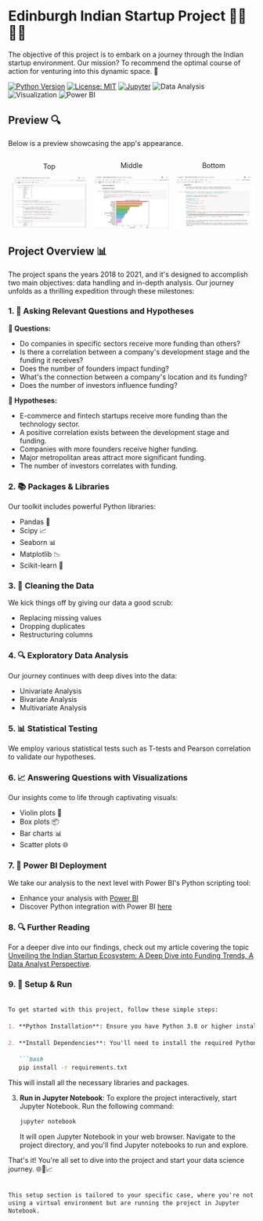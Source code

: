# Edinburgh Indian Startup Project 👨‍💼💼🚀

The objective of this project is to embark on a journey through the Indian startup environment. Our mission? To recommend the optimal course of action for venturing into this dynamic space. 🌟

[![Python Version](https://img.shields.io/badge/python-3.11-blue.svg)](https://www.python.org/downloads/release/python-311/)
[![License: MIT](https://img.shields.io/badge/License-MIT-yellow.svg)](https://opensource.org/licenses/MIT)
[![Jupyter](https://img.shields.io/badge/Jupyter-Notebooks-orange.svg)](https://jupyter.org/)
![Data Analysis](https://img.shields.io/badge/Data-Analysis-yellow)
![Visualization](https://img.shields.io/badge/Visualization-orange)
![Power BI](https://img.shields.io/badge/Power%20BI-red)

## Preview 🔍

Below is a preview showcasing the app's appearance.

<div style="display: flex; align-items: center;">
    <div style="flex: 33.33%; text-align: center;">
        <p>Top</p>
        <img src="Screenshots/Anlys1.png" alt="Top" width="90%"/>
    </div>
    <div style="flex: 33.33%; text-align: center;">
        <p>Middle</p>
        <img src="Screenshots/Anlys2.png" alt="Middle" width="90%"/>
    </div>
    <div style="flex: 33.33%; text-align: center;">
        <p>Bottom</p>
        <img src="Screenshots/Anlys3.png" alt="Bottom" width="90%"/>
    </div>
</div>

## Project Overview 📊

The project spans the years 2018 to 2021, and it's designed to accomplish two main objectives: data handling and in-depth analysis. Our journey unfolds as a thrilling expedition through these milestones:

### 1. 🤔 Asking Relevant Questions and Hypotheses

**🧐 Questions:**

- Do companies in specific sectors receive more funding than others?
- Is there a correlation between a company's development stage and the funding it receives?
- Does the number of founders impact funding?
- What's the connection between a company's location and its funding?
- Does the number of investors influence funding?

**🧪 Hypotheses:**

- E-commerce and fintech startups receive more funding than the technology sector.
- A positive correlation exists between the development stage and funding.
- Companies with more founders receive higher funding.
- Major metropolitan areas attract more significant funding.
- The number of investors correlates with funding.


### 2. 📚 Packages & Libraries

Our toolkit includes powerful Python libraries:

- Pandas 🐼
- Scipy 📈
- Seaborn 📊
- Matplotlib 📉
- Scikit-learn 🧠

### 3. 🧹 Cleaning the Data

We kick things off by giving our data a good scrub:

- Replacing missing values
- Dropping duplicates
- Restructuring columns

### 4. 🔍 Exploratory Data Analysis

Our journey continues with deep dives into the data:

- Univariate Analysis
- Bivariate Analysis
- Multivariate Analysis

### 5. 📊 Statistical Testing

We employ various statistical tests such as T-tests and Pearson correlation to validate our hypotheses.

### 6. 📈 Answering Questions with Visualizations

Our insights come to life through captivating visuals:

- Violin plots 🎻
- Box plots 📦
- Bar charts 📊
- Scatter plots 🌐

### 7. 🌟 Power BI Deployment

We take our analysis to the next level with Power BI's Python scripting tool:

- Enhance your analysis with [Power BI](https://www.youtube.com/watch?v=3_DOF_qjguA)
- Discover Python integration with Power BI [here](https://learn.microsoft.com/en-us/power-bi/connect-data/desktop-python-visuals)

### 8. 🔍 Further Reading

For a deeper dive into our findings, check out my article covering the topic [Unveiling the Indian Startup Ecosystem: A Deep Dive into Funding Trends, A Data Analyst Perspective](https://israelanaba.medium.com/credit-microsoft-teams-image-getty-image-98fb01e63875).



 ### 9. 🚀 Setup & Run

```markdown

To get started with this project, follow these simple steps:

1. **Python Installation**: Ensure you have Python 3.8 or higher installed on your system. You can download Python from the official website [here](https://www.python.org/downloads/).

2. **Install Dependencies**: You'll need to install the required Python libraries for this project. Open your command line or terminal and run the following command within the project directory:

   ```bash
   pip install -r requirements.txt
```

   This will install all the necessary libraries and packages.

3. **Run in Jupyter Notebook**: To explore the project interactively, start Jupyter Notebook. Run the following command:

   ```bash
   jupyter notebook
   ```

   It will open Jupyter Notebook in your web browser. Navigate to the project directory, and you'll find Jupyter notebooks to run and explore.

That's it! You're all set to dive into the project and start your data science journey. 🌐💼📈

```

This setup section is tailored to your specific case, where you're not using a virtual environment but are running the project in Jupyter Notebook.
```

